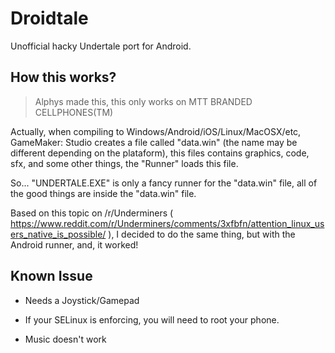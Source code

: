 # Droidtale
Unofficial hacky Undertale port for Android.

## How this works?
> Alphys made this, this only works on MTT BRANDED CELLPHONES(TM)

Actually, when compiling to Windows/Android/iOS/Linux/MacOSX/etc, GameMaker: Studio creates a file called "data.win" (the name may be different depending on the plataform), this files contains graphics, code, sfx, and some other things, the "Runner" loads this file.

So... "UNDERTALE.EXE" is only a fancy runner for the "data.win" file, all of the good things are inside the "data.win" file.

Based on this topic on /r/Underminers ( https://www.reddit.com/r/Underminers/comments/3xfbfn/attention_linux_users_native_is_possible/ ), I decided to do the same thing, but with the Android runner, and, it worked!

## Known Issue

* Needs a Joystick/Gamepad

* If your SELinux is enforcing, you will need to root your phone.

* Music doesn't work
